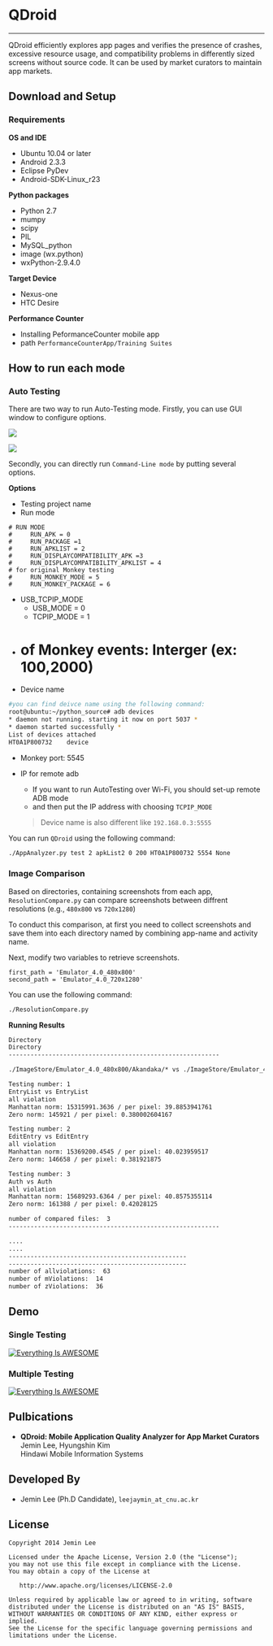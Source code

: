 # QDroid #

----------
QDroid efficiently explores app pages and verifies the presence of crashes, excessive resource usage, and compatibility problems in differently sized screens without source code. 
It can be used by market curators to maintain app markets. 

## Download and Setup ##

### Requirements ###

**OS and IDE**
- Ubuntu 10.04 or later
- Android 2.3.3
- Eclipse PyDev
- Android-SDK-Linux_r23

**Python packages**
- Python 2.7
- mumpy
- scipy
- PIL
- MySQL_python
- image (wx.python)
- wxPython-2.9.4.0

**Target Device**
- Nexus-one
- HTC Desire

**Performance Counter**
- Installing PeformanceCounter mobile app
- path `PerformanceCounterApp/Training Suites`


## How to run each mode ##

### Auto Testing ###
There are two way to run Auto-Testing mode.
Firstly, you can use GUI window to configure options.

![](http://i.imgur.com/WUIMeLv.png)

![](http://i.imgur.com/5R093uj.png)

Secondly, you can directly run `Command-Line mode` by putting several options.

**Options**
- Testing project name
- Run mode
```vim
# RUN MODE
#     RUN_APK = 0
#     RUN_PACKAGE =1
#     RUN_APKLIST = 2
#     RUN_DISPLAYCOMPATIBILITY_APK =3
#     RUN_DISPLAYCOMPATIBILITY_APKLIST = 4
# for original Monkey testing 
#     RUN_MONKEY_MODE = 5
#     RUN_MONKEY_PACKAGE = 6
```
- USB_TCPIP_MODE 
	- USB_MODE = 0
	- TCPIP_MODE = 1
- # of Monkey events: Interger (ex: 100,2000)
- Device name 
```bash
#you can find deivce name using the following command:
root@ubuntu:~/python_source# adb devices
* daemon not running. starting it now on port 5037 *
* daemon started successfully *
List of devices attached 
HT0A1P800732	device
```
- Monkey port: 5545

- IP for remote adb
	- If you want to run AutoTesting over Wi-Fi, you should set-up remote ADB mode
	- and then put the IP address with choosing `TCPIP_MODE`

	>Device name is also different like `192.168.0.3:5555` 

You can run `QDroid` using the following command:
```bash
./AppAnalyzer.py test 2 apkList2 0 200 HT0A1P800732 5554 None
```


### Image Comparison ###

Based on directories, containing screenshots from each app, `ResolutionCompare.py` can compare screenshots between diffrent resolutions (e.g., `480x800` vs `720x1280`)

To conduct this comparison, at first you need to collect screenshots and save them into each directory named by combining app-name and activity name.

Next, modify two variables to retrieve screenshots.
```vim
first_path = 'Emulator_4.0_480x800'
second_path = 'Emulator_4.0_720x1280'
```

You can use the following command:
```bash
./ResolutionCompare.py
```

**Running Results**
```bash
Directory
Directory
----------------------------------------------------------

./ImageStore/Emulator_4.0_480x800/Akandaka/* vs ./ImageStore/Emulator_4.0_720x1280/Akandaka/*

Testing number: 1
EntryList vs EntryList
all violation
Manhattan norm: 15315991.3636 / per pixel: 39.8853941761
Zero norm: 145921 / per pixel: 0.380002604167 

Testing number: 2
EditEntry vs EditEntry
all violation
Manhattan norm: 15369200.4545 / per pixel: 40.023959517
Zero norm: 146658 / per pixel: 0.381921875 

Testing number: 3
Auth vs Auth
all violation
Manhattan norm: 15689293.6364 / per pixel: 40.8575355114
Zero norm: 161388 / per pixel: 0.42028125 

number of compared files:  3
----------------------------------------------------------

.... 
....
-------------------------------------------------
-------------------------------------------------
number of allviolations:  63
number of mViolations:  14
number of zViolations:  36
```


## Demo ##

### Single Testing ###
[![Everything Is AWESOME](http://i.imgur.com/JOmOJYk.png)](https://youtu.be/Dybkcvr-ix8)

### Multiple Testing ###
[![Everything Is AWESOME](http://i.imgur.com/qLqzxYk.png)](https://youtu.be/5Uc2Lda2i0s)


## Pulbications ##

- **QDroid: Mobile Application Quality Analyzer for App Market Curators**  
	Jemin Lee, Hyungshin Kim  
	Hindawi Mobile Information Systems


## Developed By ##
- Jemin Lee (Ph.D Candidate), `leejaymin_at_cnu.ac.kr`

## License ##
```vim
Copyright 2014 Jemin Lee

Licensed under the Apache License, Version 2.0 (the "License");
you may not use this file except in compliance with the License.
You may obtain a copy of the License at

   http://www.apache.org/licenses/LICENSE-2.0

Unless required by applicable law or agreed to in writing, software
distributed under the License is distributed on an "AS IS" BASIS,
WITHOUT WARRANTIES OR CONDITIONS OF ANY KIND, either express or implied.
See the License for the specific language governing permissions and
limitations under the License.
```
